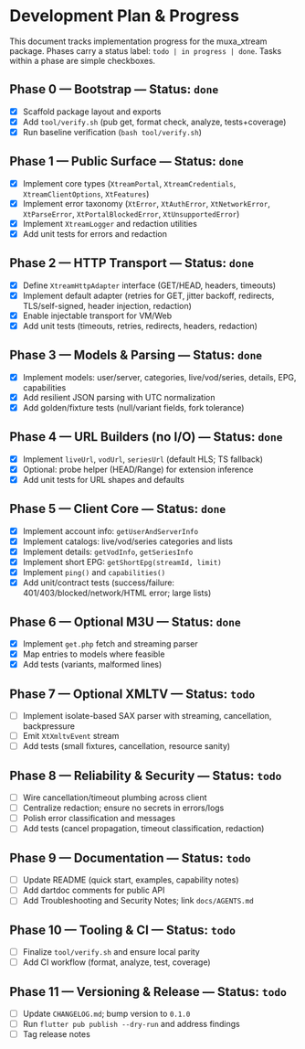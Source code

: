 # Development Plan & Progress

This document tracks implementation progress for the muxa_xtream package. Phases carry a status label: `todo | in progress | done`. Tasks within a phase are simple checkboxes.

## Phase 0 — Bootstrap — Status: `done`
- [x] Scaffold package layout and exports
- [x] Add `tool/verify.sh` (pub get, format check, analyze, tests+coverage)
- [x] Run baseline verification (`bash tool/verify.sh`)

## Phase 1 — Public Surface — Status: `done`
- [x] Implement core types (`XtreamPortal`, `XtreamCredentials`, `XtreamClientOptions`, `XtFeatures`)
- [x] Implement error taxonomy (`XtError`, `XtAuthError`, `XtNetworkError`, `XtParseError`, `XtPortalBlockedError`, `XtUnsupportedError`)
- [x] Implement `XtreamLogger` and redaction utilities
- [x] Add unit tests for errors and redaction

## Phase 2 — HTTP Transport — Status: `done`
- [x] Define `XtreamHttpAdapter` interface (GET/HEAD, headers, timeouts)
- [x] Implement default adapter (retries for GET, jitter backoff, redirects, TLS/self-signed, header injection, redaction)
- [x] Enable injectable transport for VM/Web
- [x] Add unit tests (timeouts, retries, redirects, headers, redaction)

## Phase 3 — Models & Parsing — Status: `done`
- [x] Implement models: user/server, categories, live/vod/series, details, EPG, capabilities
- [x] Add resilient JSON parsing with UTC normalization
- [x] Add golden/fixture tests (null/variant fields, fork tolerance)

## Phase 4 — URL Builders (no I/O) — Status: `done`
- [x] Implement `liveUrl`, `vodUrl`, `seriesUrl` (default HLS; TS fallback)
- [x] Optional: probe helper (HEAD/Range) for extension inference
- [x] Add unit tests for URL shapes and defaults

## Phase 5 — Client Core — Status: `done`
- [x] Implement account info: `getUserAndServerInfo`
- [x] Implement catalogs: live/vod/series categories and lists
- [x] Implement details: `getVodInfo`, `getSeriesInfo`
- [x] Implement short EPG: `getShortEpg(streamId, limit)`
- [x] Implement `ping()` and `capabilities()`
- [x] Add unit/contract tests (success/failure: 401/403/blocked/network/HTML error; large lists)

## Phase 6 — Optional M3U — Status: `done`
- [x] Implement `get.php` fetch and streaming parser
- [x] Map entries to models where feasible
- [x] Add tests (variants, malformed lines)

## Phase 7 — Optional XMLTV — Status: `todo`
- [ ] Implement isolate-based SAX parser with streaming, cancellation, backpressure
- [ ] Emit `XtXmltvEvent` stream
- [ ] Add tests (small fixtures, cancellation, resource sanity)

## Phase 8 — Reliability & Security — Status: `todo`
- [ ] Wire cancellation/timeout plumbing across client
- [ ] Centralize redaction; ensure no secrets in errors/logs
- [ ] Polish error classification and messages
- [ ] Add tests (cancel propagation, timeout classification, redaction)

## Phase 9 — Documentation — Status: `todo`
- [ ] Update README (quick start, examples, capability notes)
- [ ] Add dartdoc comments for public API
- [ ] Add Troubleshooting and Security Notes; link `docs/AGENTS.md`

## Phase 10 — Tooling & CI — Status: `todo`
- [ ] Finalize `tool/verify.sh` and ensure local parity
- [ ] Add CI workflow (format, analyze, test, coverage)

## Phase 11 — Versioning & Release — Status: `todo`
- [ ] Update `CHANGELOG.md`; bump version to `0.1.0`
- [ ] Run `flutter pub publish --dry-run` and address findings
- [ ] Tag release notes
